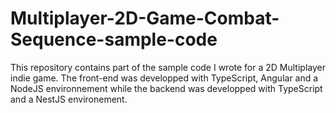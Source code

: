 # Multiplayer-2D-Game-Combat-Sequence-sample-code

This repository contains part of the sample code I wrote for a 2D Multiplayer indie game.
The front-end was developped with TypeScript, Angular and a NodeJS environnement while the backend was developped with TypeScript and a NestJS environement. 
